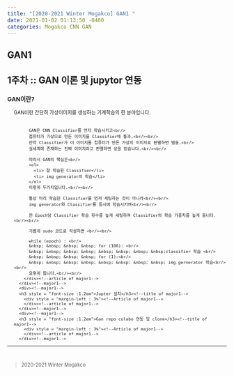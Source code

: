 ```yaml
---
title: "[2020-2021 Winter Mogakco] GAN1 "
date: 2021-01-02 01:13:50 -0400
categories: Mogakco CNN GAN
---
```

## GAN1

## 1주차 :: GAN 이론 및 jupytor 연동

<div style = "font-size : 0.8em"><!--biggest-->
  <div><!--main-->
  <div><!--major1-->
      <h3 style = "font-size :1.2em">GAN이란?</h3><!--title of major1-->
        <div style = "margin-left : 3%"><!--Article of major1-->
          GAN이란 간단히 가상이미지를 생성하는 기계학습의 한 분야입니다.<br/><br/>
          
          GAN은 CNN Classifier를 먼저 학습시키고<br/>
          컴퓨터가 가상으로 만든 이미지를 Classifier에 통과,<br/><br/>
          만약 Classifier가 이 이미지를 컴퓨터가 만든 가상의 이미지로 판별하면 벌을,<br/>
          실세계에 존재하는 진짜 이미지라고 판별하면 상을 받습니다.<br/><br/>
          
          따라서 GAN의 핵심은<br/>
          <ol>
            <li> 잘 학습된 Classifier</li>
            <li> img generator의 학습</li>
          </ol>
          이렇게 두가지입니다.<br/><br/>
          
          통상 미리 학습된 Classifier를 먼저 세팅하는 것이 아니라<br/><br/>
          img generator와 Classifier를 동시에 학습시키며<br/><br/>
          
          한 Epoch당 Classifier 학습 횟수를 높게 세팅하여 Classifier의 학습 가중치를 높게 둡니다.<br/><br/>
          
          가볍게 sudo 코드로 작성하면 <br/><br/>
          
          while (epoch) : <br/>
          &nbsp; &nbsp; &nbsp; &nbsp; for (100): <br/>
          &nbsp; &nbsp; &nbsp; &nbsp; &nbsp; &nbsp; &nbsp; &nbsp;classifier 학습 <br/>
          &nbsp; &nbsp; &nbsp; &nbsp; for (1):<br/>
          &nbsp; &nbsp; &nbsp; &nbsp; &nbsp; &nbsp; &nbsp; &nbsp; img gernerator 학습<br/><br/>
          요렇게 됩니다.<br/><br/>
        </div><!--article of major1-->
      </div><!--major1-->
      <div><!--major1-->
      <h3 style = "font-size :1.2em">Jupter 설치</h3><!--title of major1-->
        <div style = "margin-left : 3%"><!--Article of major1-->
        </div><!--article of major1-->
      </div><!--major1-->
      <div><!--major1-->
      <h3 style = "font-size :1.2em">Gan repo colabo 연동 및 clone</h3><!--title of major1-->
        <div style = "margin-left : 3%"><!--Article of major1-->
        </div><!--article of major1-->
      </div><!--major1-->
  </div><!--main-->
  <hr>
  <br>
  <div><!--<blockquote-->
    <blockquote>
      2020-2021 Winter Mogakco
    </blockquote>
  </div><!--<blockquote-->
</div><!--biggest-->
